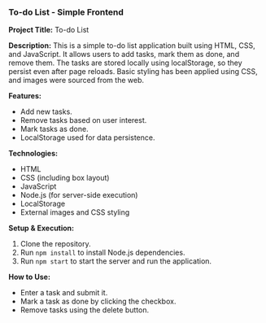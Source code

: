 
### **To-do List - Simple Frontend**

**Project Title:** To-do List

**Description:**
This is a simple to-do list application built using HTML, CSS, and JavaScript. It allows users to add tasks, mark them as done, and remove them. The tasks are stored locally using localStorage, so they persist even after page reloads. Basic styling has been applied using CSS, and images were sourced from the web.

**Features:**
- Add new tasks.
- Remove tasks based on user interest.
- Mark tasks as done.
- LocalStorage used for data persistence.

**Technologies:**
- HTML
- CSS (including box layout)
- JavaScript
- Node.js (for server-side execution)
- LocalStorage
- External images and CSS styling

**Setup & Execution:**
1. Clone the repository.
2. Run `npm install` to install Node.js dependencies.
3. Run `npm start` to start the server and run the application.

**How to Use:**
- Enter a task and submit it.
- Mark a task as done by clicking the checkbox.
- Remove tasks using the delete button.

